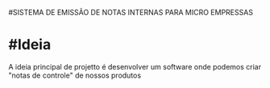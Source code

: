 #SISTEMA DE EMISSÃO DE NOTAS INTERNAS PARA MICRO EMPRESSAS


<h1>#Ideia</h1>
<p>
    A ideia principal de projetto é desenvolver um software onde podemos 
    criar "notas de controle" de nossos produtos

</p>